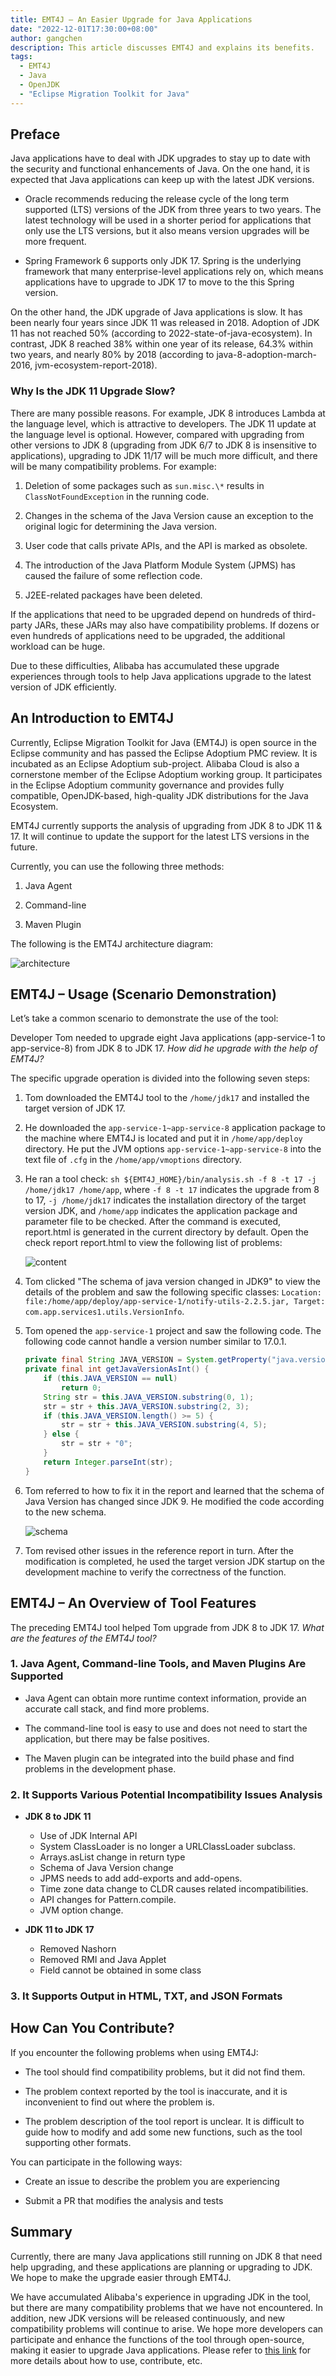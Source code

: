 ```yaml
---
title: EMT4J – An Easier Upgrade for Java Applications
date: "2022-12-01T17:30:00+08:00"
author: gangchen
description: This article discusses EMT4J and explains its benefits.
tags:
  - EMT4J
  - Java
  - OpenJDK
  - "Eclipse Migration Toolkit for Java"
---
```


## Preface

Java applications have to deal with JDK upgrades to stay up to date with the security and functional enhancements of Java. On the one hand, it is expected that Java applications can keep up with the latest JDK versions.

- Oracle recommends reducing the release cycle of the long term supported (LTS) versions of the JDK from three years to two years. The latest technology will be used in a shorter period for applications that only use the LTS versions, but it also means version upgrades will be more frequent.

- Spring Framework 6 supports only JDK 17. Spring is the underlying framework that many enterprise-level applications rely on, which means applications have to upgrade to JDK 17 to move to the this Spring version.

On the other hand, the JDK upgrade of Java applications is slow. It has been nearly four years since JDK 11 was released in 2018. Adoption of JDK 11 has not reached 50% (according to 2022-state-of-java-ecosystem). In contrast, JDK 8 reached 38% within one year of its release, 64.3% within two years, and nearly 80% by 2018 (according to java-8-adoption-march-2016, jvm-ecosystem-report-2018).

### Why Is the JDK 11 Upgrade Slow?

There are many possible reasons. For example, JDK 8 introduces Lambda at the language level, which is attractive to developers. The JDK 11 update at the language level is optional. However, compared with upgrading from other versions to JDK 8 (upgrading from JDK 6/7 to JDK 8 is insensitive to applications), upgrading to JDK 11/17 will be much more difficult, and there will be many compatibility problems. For example:

1. Deletion of some packages such as `sun.misc.\*` results in `ClassNotFoundException` in the running code.

2. Changes in the schema of the Java Version cause an exception to the original logic for determining the Java version.

3. User code that calls private APIs, and the API is marked as obsolete.

4. The introduction of the Java Platform Module System (JPMS) has caused the failure of some reflection code.

5. J2EE-related packages have been deleted.

If the applications that need to be upgraded depend on hundreds of third-party JARs, these JARs may also have compatibility problems. If dozens or even hundreds of applications need to be upgraded, the additional workload can be huge.

Due to these difficulties, Alibaba has accumulated these upgrade experiences through tools to help Java applications upgrade to the latest version of JDK efficiently.

## An Introduction to EMT4J

Currently, Eclipse Migration Toolkit for Java (EMT4J) is open source in the Eclipse community and has passed the Eclipse Adoptium PMC review. It is incubated as an Eclipse Adoptium sub-project. Alibaba Cloud is also a cornerstone member of the Eclipse Adoptium working group. It participates in the Eclipse Adoptium community governance and provides fully compatible, OpenJDK-based, high-quality JDK distributions for the Java Ecosystem.

EMT4J currently supports the analysis of upgrading from JDK 8 to JDK 11 & 17. It will continue to update the support for the latest LTS versions in the future.

Currently, you can use the following three methods:

1. Java Agent

2. Command-line

3. Maven Plugin

The following is the EMT4J architecture diagram:

![architecture](architecture.png)

## EMT4J – Usage (Scenario Demonstration)

Let’s take a common scenario to demonstrate the use of the tool:

Developer Tom needed to upgrade eight Java applications (app-service-1 to app-service-8) from JDK 8 to JDK 17. *How did he upgrade with the help of EMT4J?*

The specific upgrade operation is divided into the following seven steps:

1. Tom downloaded the EMT4J tool to the `/home/jdk17` and installed the target version of JDK 17.

2. He downloaded the `app-service-1~app-service-8` application package to the machine where EMT4J is located and put it in `/home/app/deploy` directory. He put the JVM options `app-service-1~app-service-8` into the text file of `.cfg` in the `/home/app/vmoptions` directory.

3. He ran a tool check: `sh ${EMT4J_HOME}/bin/analysis.sh -f 8 -t 17 -j /home/jdk17 /home/app`, where `-f 8 -t 17` indicates the upgrade from 8 to 17, `-j /home/jdk17` indicates the installation directory of the target version JDK, and `/home/app` indicates the application package and parameter file to be checked. After the command is executed, report.html is generated in the current directory by default. Open the check report report.html to view the following list of problems:

   ![content](content.png)

4. Tom clicked "The schema of java version changed in JDK9" to view the details of the problem and saw the following specific classes: `Location: file:/home/app/deploy/app-service-1/notify-utils-2.2.5.jar, Target: com.app.services1.utils.VersionInfo`.

5. Tom opened the `app-service-1` project and saw the following code. The following code cannot handle a version number similar to 17.0.1.

   ```java
   private final String JAVA_VERSION = System.getProperty("java.version");   
   private final int getJavaVersionAsInt() {
       if (this.JAVA_VERSION == null)
           return 0; 
       String str = this.JAVA_VERSION.substring(0, 1);
       str = str + this.JAVA_VERSION.substring(2, 3);
       if (this.JAVA_VERSION.length() >= 5) {
           str = str + this.JAVA_VERSION.substring(4, 5);
       } else {
           str = str + "0";
       } 
       return Integer.parseInt(str);
   }
   ```

6. Tom referred to how to fix it in the report and learned that the schema of Java Version has changed since JDK 9. He modified the code according to the new schema.

    ![schema](schema.png)

7. Tom revised other issues in the reference report in turn. After the modification is completed, he used the target version JDK startup on the development machine to verify the correctness of the function.

## EMT4J – An Overview of Tool Features

The preceding EMT4J tool helped Tom upgrade from JDK 8 to JDK 17. *What are the features of the EMT4J tool?*

### 1. Java Agent, Command-line Tools, and Maven Plugins Are Supported

- Java Agent can obtain more runtime context information, provide an accurate call stack, and find more problems.

- The command-line tool is easy to use and does not need to start the application, but there may be false positives.

- The Maven plugin can be integrated into the build phase and find problems in the development phase.

### 2. It Supports Various Potential Incompatibility Issues Analysis

- **JDK 8 to JDK 11**
  - Use of JDK Internal API
  - System ClassLoader is no longer a URLClassLoader subclass.
  - Arrays.asList change in return type
  - Schema of Java Version change
  - JPMS needs to add add-exports and add-opens.
  - Time zone data change to CLDR causes related incompatibilities.
  - API changes for Pattern.compile.
  - JVM option change.

- **JDK 11 to JDK 17**
  - Removed Nashorn
  - Removed RMI and Java Applet
  - Field cannot be obtained in some class

### 3. It Supports Output in HTML, TXT, and JSON Formats

## How Can You Contribute?

If you encounter the following problems when using EMT4J:

- The tool should find compatibility problems, but it did not find them.

- The problem context reported by the tool is inaccurate, and it is inconvenient to find out where the problem is.

- The problem description of the tool report is unclear. It is difficult to guide how to modify and add some new functions, such as the tool supporting other formats.

You can participate in the following ways:

- Create an issue to describe the problem you are experiencing

- Submit a PR that modifies the analysis and tests

## Summary

Currently, there are many Java applications still running on JDK 8 that need help upgrading, and these applications are planning or upgrading to JDK. We hope to make the upgrade easier through EMT4J.

We have accumulated Alibaba's experience in upgrading JDK in the tool, but there are many compatibility problems that we have not encountered. In addition, new JDK versions will be released continuously, and new compatibility problems will continue to arise. We hope more developers can participate and enhance the functions of the tool through open-source, making it easier to upgrade Java applications. Please refer to [this link](https://github.com/adoptium/emt4j) for more details about how to use, contribute, etc.

